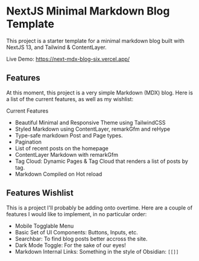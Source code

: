 # NextJS Minimal Markdown Blog Template

This project is a starter template for a minimal markdown blog built with NextJS 13, and Tailwind & ContentLayer.

Live Demo: https://next-mdx-blog-six.vercel.app/

## Features
At this moment, this project is a very simple Markdown (MDX) blog. Here is a list of the current features, as well as my wishlist:

Current Features
- Beautiful Minimal and Responsive Theme using TailwindCSS
- Styled Markdown using ContentLayer, remarkGfm and reHype
- Type-safe markdown Post and Page types.
- Pagination
- List of recent posts on the homepage
- ContentLayer Markdown with remarkGfm
- Tag Cloud: Dynamic Pages & Tag Cloud that renders a list of posts by tag.
- Markdown Compiled on Hot reload

## Features Wishlist

This is a project I'll probably be adding onto overtime. Here are a couple of features I would like to implement, in no particular order:

- Mobile Togglable Menu
- Basic Set of UI Components: Buttons, Inputs, etc.
- Searchbar: To find blog posts better accross the site.
- Dark Mode Toggle: For the sake of our eyes!
- Markdown Internal Links: Something in the style of Obsidian: `[[]]`
